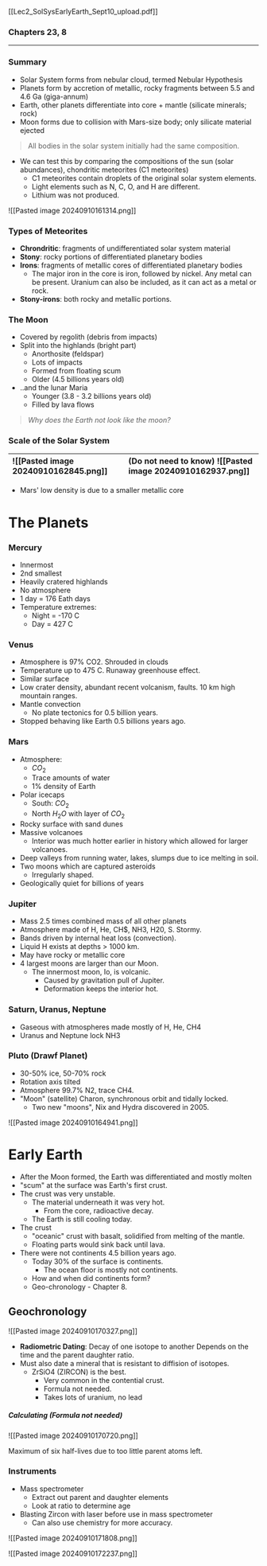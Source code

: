 [[Lec2_SolSysEarlyEarth_Sept10_upload.pdf]]

### Chapters 23, 8

---

### Summary

- Solar System forms from nebular cloud, termed Nebular Hypothesis
- Planets form by accretion of metallic, rocky fragments between 5.5 and 4.6 Ga (giga-annum)
- Earth, other planets differentiate into core + mantle (silicate minerals; rock) 
- Moon forms due to collision with Mars-size body; only silicate material ejected

> All bodies in the solar system initially had the same composition.
- We can test this by comparing the compositions of the sun (solar abundances), chondritic meteorites (C1 meteorites)
	- C1 meteorites contain droplets of the original solar system elements.
	- Light elements such as N, C, O, and H are different.
	- Lithium was not produced.

![[Pasted image 20240910161314.png]]

### Types of Meteorites

- **Chrondritic**: fragments of undifferentiated solar system material
- **Stony**: rocky portions of differentiated planetary bodies
- **Irons**: fragments of metallic cores of differentiated planetary bodies
	- The major iron in the core is iron, followed by nickel. Any metal can be present. Uranium can also be included, as it can act as a metal or rock.
- **Stony-irons**: both rocky and metallic portions.

### The Moon

- Covered by regolith (debris from impacts)
- Split into the highlands (bright part)
	- Anorthosite (feldspar)
	- Lots of impacts
	- Formed from floating scum
	- Older (4.5 billions years old)
- ..and the lunar Maria
	- Younger (3.8 - 3.2 billions years old)
	- Filled by lava flows 

> *Why does the Earth not look like the moon?*


### Scale of the Solar System

| ![[Pasted image 20240910162845.png]] | (Do not need to know) ![[Pasted image 20240910162937.png]] |
| :----------------------------------- | :--------------------------------------------------------- |

- Mars' low density is due to a smaller metallic core

# The Planets

### Mercury

- Innermost
- 2nd smallest
- Heavily cratered highlands
- No atmosphere
- 1 day = 176 Eath days
- Temperature extremes:
	- Night = -170 C
	- Day = 427 C

### Venus

- Atmosphere is 97% CO2. Shrouded in clouds
- Temperature up to 475 C. Runaway greenhouse effect.
- Similar surface
- Low crater density, abundant recent volcanism, faults. 10 km high mountain ranges.
- Mantle convection
	- No plate tectonics for 0.5 billion years.
- Stopped behaving like Earth 0.5 billions years ago.

### Mars

- Atmosphere:
	- $CO_2$
	- Trace amounts of water
	- 1% density of Earth
- Polar icecaps
	- South: $CO_2$
	- North $H_2O$ with layer of $CO_2$
- Rocky surface with sand dunes
- Massive volcanoes
	- Interior was much hotter earlier in history which allowed for larger volcanoes.
- Deep valleys from running water, lakes, slumps due to ice melting in soil.
- Two moons which are captured asteroids
	- Irregularly shaped.
- Geologically quiet for billions of years

### Jupiter

- Mass 2.5 times combined mass of all other planets
- Atmosphere made of H, He, CH$, NH3, H20, S. Stormy.
- Bands driven by internal heat loss (convection).
- Liquid H exists at depths > 1000 km.
- May have rocky or metallic core
- 4 largest moons are larger than our Moon.
	- The innermost moon, Io, is volcanic.
		- Caused by gravitation pull of Jupiter.
		- Deformation keeps the interior hot.

### Saturn, Uranus, Neptune

- Gaseous with atmospheres made mostly of H, He, CH4
- Uranus and Neptune lock NH3

### Pluto (Drawf Planet)

- 30-50% ice, 50-70% rock
- Rotation axis tilted
- Atmosphere 99.7% N2, trace CH4.
- "Moon" (satellite) Charon, synchronous orbit and tidally locked.
	- Two new "moons", Nix and Hydra discovered in 2005.

![[Pasted image 20240910164941.png]]

# Early Earth

- After the Moon formed, the Earth was differentiated and mostly molten
- "scum" at the surface was Earth's first crust.
- The crust was very unstable.
	- The material underneath it was very hot.
		- From the core, radioactive decay.
	- The Earth is still cooling today.
- The crust
	- "oceanic" crust with basalt, solidified from melting of the mantle.
	- Floating parts would sink back until lava.
- There were not continents 4.5 billion years ago.
	- Today 30% of the surface is continents.
		- The ocean floor is mostly not continents.
	- How and when did continents form?
	- Geo-chronology - Chapter 8.

## Geochronology

![[Pasted image 20240910170327.png]]

- **Radiometric Dating**: Decay of one isotope to another
	Depends on the time and the parent daughter ratio.
- Must also date a mineral that is resistant to diffision of isotopes.
	- ZrSiO4 (ZIRCON) is the best.
		- Very common in the contential crust.
		- Formula not needed.
		- Takes lots of uranium, no lead

##### Calculating (Formula not needed)
![[Pasted image 20240910170720.png]] 

Maximum of six half-lives due to too little parent atoms left.

### Instruments

- Mass spectrometer
	- Extract out parent and daughter elements
	- Look at ratio to determine age
- Blasting Zircon with laser before use in mass spectrometer
	- Can also use chemistry for more accuracy.

![[Pasted image 20240910171808.png]]

![[Pasted image 20240910172237.png]]